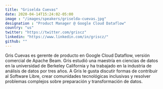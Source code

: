 ```yaml
---
title: "Griselda Cuevas"
date: 2020-04-14T15:24:02-05:00
image : "/images/speakers/griselda-cuevas.jpg"
designation : "Product Manager @ Google Cloud Dataflow"
country: "us"
twitter: "https://twitter.com/griscz"
linkedin: "https://www.linkedin.com/in/griscz/"
github: ""
---
```


Gris Cuevas es gerente de producto en Google Cloud Dataflow, versión comercial de Apache Beam. Gris estudió una maestría en ciencias de datos en la universidad de Berkeley California y ha trabajado en la industria de análisis de datos por tres años. A Gris le gusta discutir formas de contribuir al Software Libre, crear comunidades tecnológicas inclusivas y resolver problemas complejos sobre preparación y transformación de datos. 